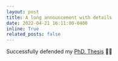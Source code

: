 ```yaml
---
layout: post
title: A long announcement with details
date: 2022-04-21 16:11:00-0400
inline: True
related_posts: false
---
```


Successfully defended my <a href="https://www.cl.uni-heidelberg.de/nlpgroup/news/2022-04-20_PhD_defense">PhD. Thesis</a> :man_student: 
